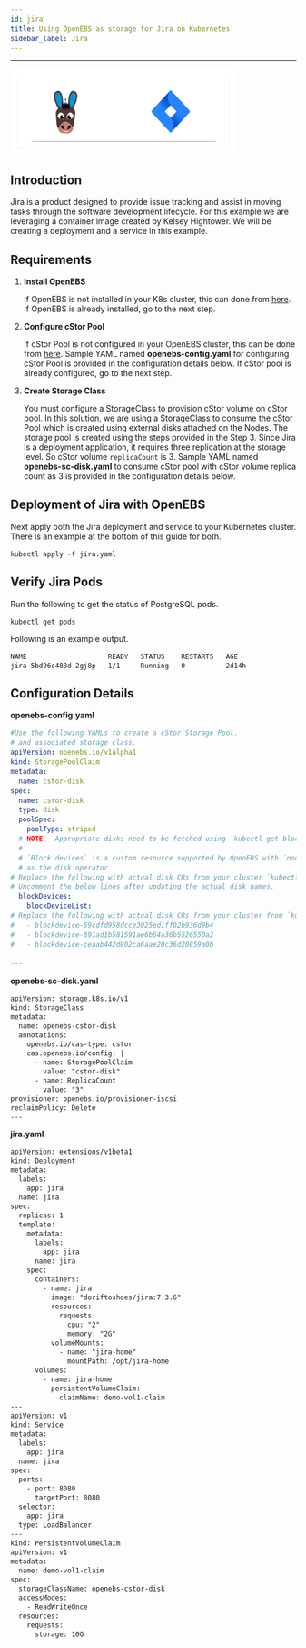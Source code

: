 ```yaml
---
id: jira
title: Using OpenEBS as storage for Jira on Kubernetes
sidebar_label: Jira
---
```

------

<img src="/docs/assets/o-jira.png" alt="OpenEBS and Jira" style="width:400px;">	

## Introduction

Jira is a product designed to provide issue tracking and assist in moving tasks through the software development lifecycle.  For this example we are leveraging a container image created by Kelsey Hightower.  We will be creating a deployment and a service in this example.

## Requirements

1. **Install OpenEBS**

   If OpenEBS is not installed in your K8s cluster, this can done from [here](/docs/next/installation.html). If OpenEBS is already installed, go to the next step. 

2. **Configure cStor Pool**

   If cStor Pool is not configured in your OpenEBS cluster, this can be done from [here](/docs/next/ugcstor.html#creating-cStor-storage-pools).  Sample YAML named **openebs-config.yaml** for configuring cStor Pool is provided in the configuration details below. If cStor pool is already configured, go to the next step.

3. **Create Storage Class**

   You must configure a StorageClass to provision cStor volume on cStor pool. In this solution, we are using a StorageClass to consume the cStor Pool which is created using external disks attached on the Nodes. The storage pool is created using the steps provided in the Step 3. Since Jira is a deployment application, it requires three replication at the storage level. So cStor volume `replicaCount` is 3. Sample YAML named **openebs-sc-disk.yaml** to consume cStor pool with cStor volume replica count as 3 is provided in the configuration details below.

## Deployment of Jira with OpenEBS

Next apply both the Jira deployment and service to your Kubernetes cluster.  There is an example at the bottom of this guide for both.

```
kubectl apply -f jira.yaml
```

## Verify Jira Pods

Run the following to get the status of PostgreSQL pods.

```
kubectl get pods
```

Following is an example output.

```
NAME                    READY   STATUS    RESTARTS   AGE
jira-5bd96c488d-2gj8p   1/1     Running   0          2d14h
```


## Configuration Details

**openebs-config.yaml**

```yaml
#Use the following YAMLs to create a cStor Storage Pool.
# and associated storage class.
apiVersion: openebs.io/v1alpha1
kind: StoragePoolClaim
metadata:
  name: cstor-disk
spec:
  name: cstor-disk
  type: disk
  poolSpec:
    poolType: striped
  # NOTE - Appropriate disks need to be fetched using `kubectl get blockdevices -n openebs`
  #
  # `Block devices` is a custom resource supported by OpenEBS with `node-disk-manager`
  # as the disk operator
# Replace the following with actual disk CRs from your cluster `kubectl get blockdevices -n openebs`
# Uncomment the below lines after updating the actual disk names.
  blockDevices:
    blockDeviceList:
# Replace the following with actual disk CRs from your cluster from `kubectl get blockdevices -n openebs`
#   - blockdevice-69cdfd958dcce3025ed1ff02b936d9b4
#   - blockdevice-891ad1b581591ae6b54a36b5526550a2
#   - blockdevice-ceaab442d802ca6aae20c36d20859a0b

---
```

**openebs-sc-disk.yaml**

```
apiVersion: storage.k8s.io/v1
kind: StorageClass
metadata:
  name: openebs-cstor-disk
  annotations:
    openebs.io/cas-type: cstor
    cas.openebs.io/config: |
      - name: StoragePoolClaim
        value: "cstor-disk"
      - name: ReplicaCount
        value: "3"       
provisioner: openebs.io/provisioner-iscsi
reclaimPolicy: Delete
---
```

**jira.yaml**

```
apiVersion: extensions/v1beta1
kind: Deployment
metadata:
  labels:
    app: jira
  name: jira
spec:
  replicas: 1
  template:
    metadata:
      labels:
        app: jira
      name: jira
    spec:
      containers:
        - name: jira
          image: "doriftoshoes/jira:7.3.6"
          resources:
            requests:
              cpu: "2"
              memory: "2G"
          volumeMounts:
            - name: "jira-home"
              mountPath: /opt/jira-home
      volumes:
        - name: jira-home
          persistentVolumeClaim:
            claimName: demo-vol1-claim
---
apiVersion: v1
kind: Service
metadata:
  labels:
    app: jira
  name: jira
spec:
  ports:
    - port: 8080
      targetPort: 8080
  selector:
    app: jira
  type: LoadBalancer
---
kind: PersistentVolumeClaim
apiVersion: v1
metadata:
  name: demo-vol1-claim
spec:
  storageClassName: openebs-cstor-disk
  accessModes:
    - ReadWriteOnce
  resources:
    requests:
      storage: 10G

```
